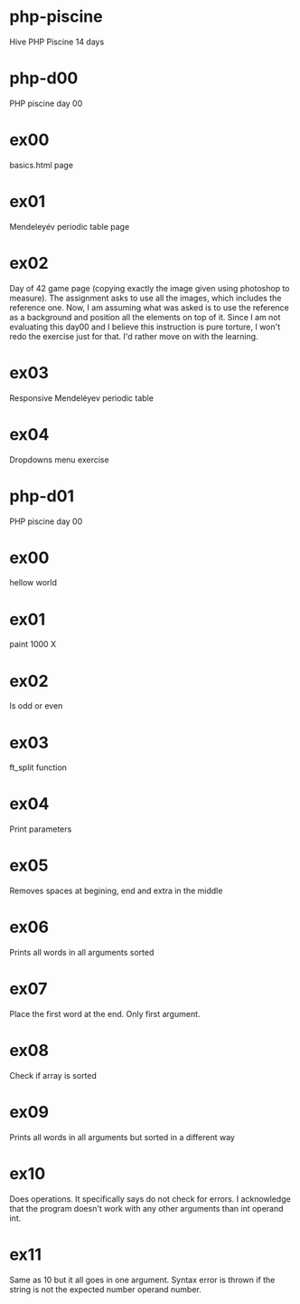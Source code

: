 # php-piscine
Hive PHP Piscine 14 days

# php-d00
PHP piscine day 00

# ex00
basics.html page

# ex01
Mendeleyév periodic table page

# ex02
Day of 42 game page (copying exactly the image given using photoshop to measure). The assignment asks to use all the images, which includes the reference one. Now, I am assuming what was asked is to use the reference as a background and position all the elements on top of it. Since I am not evaluating this day00 and I believe this instruction is pure torture, I won't redo the exercise just for that. I'd rather move on with the learning.

# ex03
Responsive Mendeléyev periodic table

# ex04
Dropdowns menu exercise

# php-d01
PHP piscine day 00

# ex00
hellow world

# ex01
paint 1000 X

# ex02
Is odd or even

# ex03
ft_split function

# ex04
Print parameters

# ex05
Removes spaces at begining, end and extra in the middle

# ex06
Prints all words in all arguments sorted

# ex07
Place the first word at the end. Only first argument.

# ex08
Check if array is sorted

# ex09
Prints all words in all arguments but sorted in a different way

# ex10
Does operations. It specifically says do not check for errors. I acknowledge that the program doesn't work with any other arguments than int operand int.

# ex11
Same as 10 but it all goes in one argument. Syntax error is thrown if the string is not the expected number operand number.
